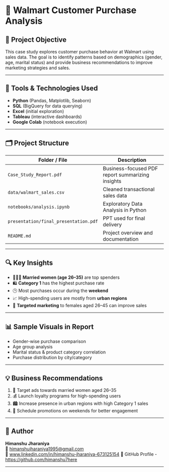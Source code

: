 # 🛒 Walmart Customer Purchase Analysis

## 📌 Project Objective
This case study explores customer purchase behavior at Walmart using sales data. The goal is to identify patterns based on demographics (gender, age, marital status) and provide business recommendations to improve marketing strategies and sales.

---

## 🧰 Tools & Technologies Used

- **Python** (Pandas, Matplotlib, Seaborn)
- **SQL** (BigQuery for data querying)
- **Excel** (initial exploration)
- **Tableau** (interactive dashboards)
- **Google Colab** (notebook execution)

---

## 🗂️ Project Structure

| Folder / File                 | Description                                       |
|------------------------------|---------------------------------------------------|
| `Case_Study_Report.pdf`      | Business-focused PDF report summarizing insights |
| `data/walmart_sales.csv`     | Cleaned transactional sales data                 |
| `notebooks/analysis.ipynb`   | Exploratory Data Analysis in Python              |
| `presentation/final_presentation.pdf` | PPT used for final delivery             |
| `README.md`                  | Project overview and documentation               |

---

## 🔍 Key Insights

- 👩‍👦‍👦 **Married women (age 26–35)** are top spenders
- 🛍️ **Category 1** has the highest purchase rate
- 🕒 Most purchases occur during the **weekend**
- 📈 High-spending users are mostly from **urban regions**
- 🧠 **Targeted marketing** to females aged 26–45 can improve sales

---

## 📊 Sample Visuals in Report

- Gender-wise purchase comparison
- Age group analysis
- Marital status & product category correlation
- Purchase distribution by city/category

---

## 💡 Business Recommendations

1. 🎯 Target ads towards married women aged 26–35
2. 💰 Launch loyalty programs for high-spending users
3. 🏙️ Increase presence in urban regions with high Category 1 sales
4. 📅 Schedule promotions on weekends for better engagement

---

## 👤 Author

**Himanshu Jharaniya**  
📧 himanshujharaniya1995@gmail.com  
🔗 www.linkedin.com/in/himanshu-jharaniya-673125154
📂 GitHub Profile - https://github.com/himanshu7here

---

